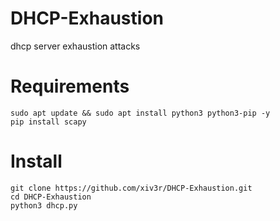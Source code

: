 # DHCP-Exhaustion
dhcp server exhaustion attacks

# Requirements 
```
sudo apt update && sudo apt install python3 python3-pip -y
pip install scapy
```

# Install 
```
git clone https://github.com/xiv3r/DHCP-Exhaustion.git
cd DHCP-Exhaustion
python3 dhcp.py
```
